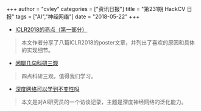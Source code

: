 +++
author = "cvley"
categories = ["资讯日报"]
title = "第231期 HackCV 日报"
tags = ["AI","神经网络"]
date = "2018-05-22"
+++

- [ICLR2018的亮点（第一部分）](https://towardsdatascience.com/iclr-2018-posters-highlight-part-1-386e674f2f9a?from=hackcv&hmsr=hackcv.com&utm_medium=hackcv.com&utm_source=hackcv.com)

> 本文作者分享了八篇ICLR2018的poster文章，并列出了喜欢的原因和具体的实现细节。

- [闲聊几句科研三观](https://zhuanlan.zhihu.com/p/37042197?from=hackcv&hmsr=hackcv.com&utm_medium=hackcv.com&utm_source=hackcv.com)

> 四点科研三观，值得我们学习。

- [深度网络可以学到不变性吗](https://medium.com/singularitynet-ai-research-lab/can-deep-networks-learn-invariants-1e06a5052555?from=hackcv&hmsr=hackcv.com&utm_medium=hackcv.com&utm_source=hackcv.com)

> 本文是对AI研究员的一个访谈记录，主题是深度神经网络的泛化能力。

